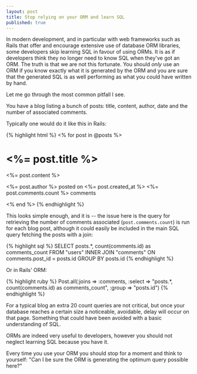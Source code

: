 ```yaml
---
layout: post
title: Stop relying on your ORM and learn SQL
published: true
---
```


In modern development, and in particular with web frameworks such as Rails that offer and encourage extensive use of database ORM libraries, some developers skip learning SQL in favour of using ORMs. It is as if developers think they no longer need to know SQL when they've got an ORM. The truth is that we are not this fortunate. You should *only* use an ORM if you know exactly what it is generated by the ORM and you are sure that the generated SQL is as well performing as what you could have written by hand.

Let me go through the most common pitfall I see.

You have a blog listing a bunch of posts: title, content, author, date and the number of associated comments. 

Typically one would do it like this in Rails:

{% highlight html %}
<% for post in @posts %>
  <h1><%= post.title %></h1>
  <p><%= post.content %></p>
  <p>
    <%= post.author %> posted on <%= post.created_at %>
    <%= post.comments.count %> comments
  </p>
<% end %>
{% endhighlight %}

This looks simple enough, and it is -- the issue here is the query for retrieving the number of comments associated (`post.comments.count`) is run for each blog post, although it could easily be included in the main SQL query fetching the posts with a join:

{% highlight sql %}
SELECT posts.*, count(comments.id) as comments_count FROM "users" INNER JOIN "comments" ON comments.post_id = posts.id GROUP BY posts.id
{% endhighlight %}

Or in Rails' ORM:

{% highlight ruby %}
Post.all(:joins => :comments, :select => "posts.*, count(comments.id) as comments_count", :group => "posts.id")
{% endhighlight %}

For a typical blog an extra 20 count queries are not critical, but once your database reaches a certain size a noticeable, avoidable, delay will occur on that page. Something that could have been avoided with a basic understanding of SQL.

ORMs are indeed very useful to developers, however you should not neglect learning SQL because you have it.

Every time you use your ORM you should stop for a moment and think to yourself: "Can I be sure the ORM is generating the optimum query possible here?"
